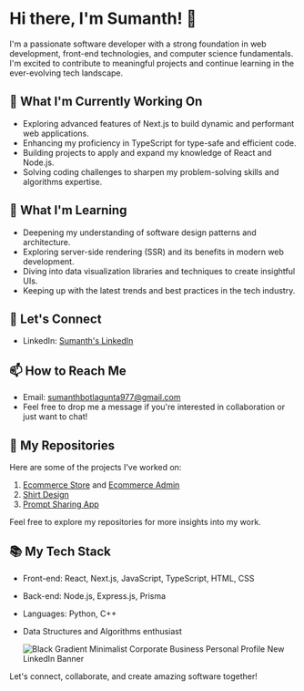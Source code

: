 # Hi there, I'm Sumanth! 👋

I'm a passionate software developer with a strong foundation in web development, front-end technologies, and computer science fundamentals. I'm excited to contribute to meaningful projects and continue learning in the ever-evolving tech landscape.

## 🔭 What I'm Currently Working On

- Exploring advanced features of Next.js to build dynamic and performant web applications.
- Enhancing my proficiency in TypeScript for type-safe and efficient code.
- Building projects to apply and expand my knowledge of React and Node.js.
- Solving coding challenges to sharpen my problem-solving skills and algorithms expertise.

## 🌱 What I'm Learning

- Deepening my understanding of software design patterns and architecture.
- Exploring server-side rendering (SSR) and its benefits in modern web development.
- Diving into data visualization libraries and techniques to create insightful UIs.
- Keeping up with the latest trends and best practices in the tech industry.

## 💬 Let's Connect

- LinkedIn: [Sumanth's LinkedIn](https://www.linkedin.com/in/sumanth-botlagunta/)

## 📫 How to Reach Me

- Email: sumanthbotlagunta977@gmail.com
- Feel free to drop me a message if you're interested in collaboration or just want to chat!

## 🚀 My Repositories

Here are some of the projects I've worked on:

1. [Ecommerce Store](https://github.com/sumanth-botlagunta/ecommerce-store) and [Ecommerce Admin](https://github.com/sumanth-botlagunta/ecommerce-admin-dashboard)
2. [Shirt Design](https://github.com/sumanth-botlagunta/meta-3d-shirt-design)
3. [Prompt Sharing App](https://github.com/sumanth-botlagunta/AI-prompt-sharing-web-app)

Feel free to explore my repositories for more insights into my work.

## 📚 My Tech Stack

- Front-end: React, Next.js, JavaScript, TypeScript, HTML, CSS
- Back-end: Node.js, Express.js, Prisma
- Languages: Python, C++
- Data Structures and Algorithms enthusiast

  ![Black Gradient Minimalist Corporate Business Personal Profile New LinkedIn Banner](https://github.com/sumanth-botlagunta/sumanth-botlagunta/assets/86908741/f990883b-7347-44f2-add0-94d8c838795b)

Let's connect, collaborate, and create amazing software together!

